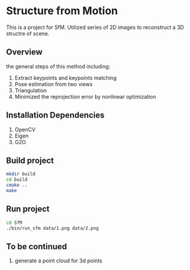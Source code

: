 # Structure from Motion

This is a project for SfM. Utilized series of 2D images to reconstruct a 3D structre of scene.

## Overview

the general steps of this method including:

1. Extract keypoints and keypoints matching
2. Pose estimation from two views
3. Triangulation
4. Minimized the reprojection error by nonlinear optimization

## Installation Dependencies

1. OpenCV
2. Eigen
3. G2O

## Build project

```bash
mkdir build
cd build
cmake ..
make
```

## Run project

```bash
cd SfM
./bin/run_sfm data/1.png data/2.png
```

## To be continued

1. generate a point cloud for 3d points
